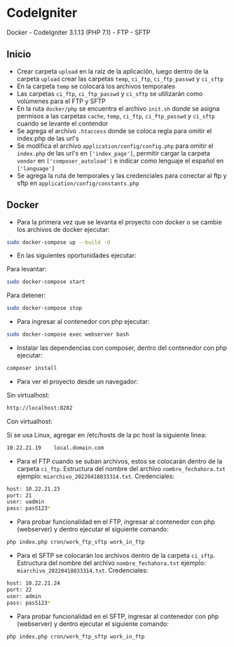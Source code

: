 # CodeIgniter
Docker - CodeIgniter 3.1.13 (PHP 7.1) - FTP - SFTP

## Inicio
- Crear carpeta `upload` en la raíz de la aplicación, luego dentro de la carpeta `upload` crear las carpetas `temp`, `ci_ftp`, `ci_ftp_passwd` y `ci_sftp`
- En la carpeta `temp` se colocará los archivos temporales
- Las carpetas `ci_ftp`, `ci_ftp_passwd` y `ci_sftp` se utilizarán como volúmenes para el FTP y SFTP
- En la ruta `docker/php` se encuentra el archivo `init.sh` donde se asigna permisos a las carpetas `cache`, `temp`, `ci_ftp`, `ci_ftp_passwd` y `ci_sftp` cuando se levante el contendor
- Se agrega el archivo `.htaccess` donde se coloca regla para omitir el index.php de las url's
- Se modifica el archivo `application/config/config.php` para omitir el `index.php` de las url's en `['index_page']`, permitir cargar la carpeta `vendor` en `['composer_autoload']` e indicar como lenguaje el español en `['language']`
- Se agrega la ruta de temporales y las credenciales para conectar al ftp y sftp en `application/config/constants.php`

## Docker
- Para la primera vez que se levanta el proyecto con docker o se cambie los archivos de docker ejecutar:
```bash
sudo docker-compose up --build -d
```
- En las siguientes oportunidades ejecutar:

Para levantar:
```bash
sudo docker-compose start
```
Para detener:
```bash
sudo docker-compose stop
```
- Para ingresar al contenedor con php ejecutar:
```bash
sudo docker-compose exec webserver bash
```

- Instalar las dependencias con composer, dentro del contenedor con php ejecutar:
```bash
composer install
```
- Para ver el proyecto desde un navegador:

Sin virtualhost:
```bash
http://localhost:8282
```
Con virtualhost:

Si se usa Linux, agregar en /etc/hosts de la pc host la siguiente linea:
```bash
10.22.21.19    local.domain.com
```
- Para el FTP cuando se suban archivos, estos se colocarán dentro de la carpeta `ci_ftp`. Estructura del nombre del archivo `nombre_fechahora.txt` ejemplo: `miarchivo_20220418033314.txt`. Credenciales:
```bash
host: 10.22.21.23
port: 21
user: uadmin
pass: pasS123*
```
- Para probar funcionalidad en el FTP, ingresar al contenedor con php (webserver) y dentro ejecutar el siguiente comando:
```bash
php index.php cron/work_ftp_sftp work_in_ftp
```
- Para el SFTP se colocarán los archivos dentro de la carpeta `ci_sftp`. Estructura del nombre del archivo `nombre_fechahora.txt` ejemplo: `miarchivo_20220418033314.txt`. Credenciales:
```bash
host: 10.22.21.24
port: 22
user: admin
pass: pasS123*
```
- Para probar funcionalidad en el SFTP, ingresar al contenedor con php (webserver) y dentro ejecutar el siguiente comando:
```bash
php index.php cron/work_ftp_sftp work_in_ftp
```